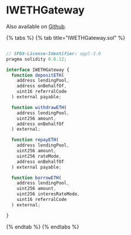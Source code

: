 # IWETHGateway

Also available on [Github](https://github.com/aave/protocol-v2/blob/master/contracts/misc/interfaces/IWETHGateway.sol).

{% tabs %}
{% tab title="IWETHGateway.sol" %}
```javascript

// SPDX-License-Identifier: agpl-3.0
pragma solidity 0.6.12;

interface IWETHGateway {
  function depositETH(
    address lendingPool,
    address onBehalfOf,
    uint16 referralCode
  ) external payable;

  function withdrawETH(
    address lendingPool,
    uint256 amount,
    address onBehalfOf
  ) external;

  function repayETH(
    address lendingPool,
    uint256 amount,
    uint256 rateMode,
    address onBehalfOf
  ) external payable;

  function borrowETH(
    address lendingPool,
    uint256 amount,
    uint256 interesRateMode,
    uint16 referralCode
  ) external;

}

```
{% endtab %}
{% endtabs %}
